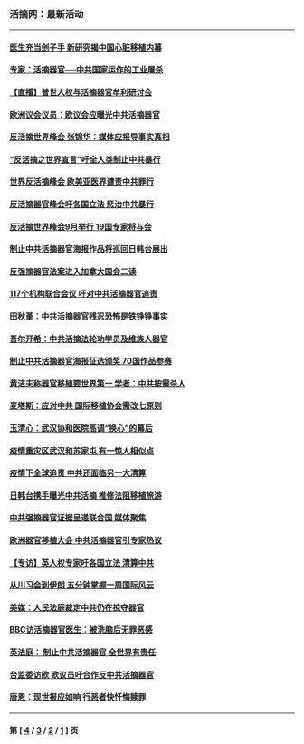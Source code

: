 ### 活摘网：最新活动
---
#### [医生充当刽子手 新研究揭中国心脏移植内幕](../../pages/nf5883/n13772291.md?07160430) 
#### [专家：活摘器官──中共国家运作的工业屠杀](../../pages/nf5883/n13761178.md?07160430) 
#### [【直播】普世人权与活摘器官牟利研讨会](../../pages/nf5883/n13425146.md?07160430) 
#### [欧洲议会议员：欧议会应曝光中共活摘器官](../../pages/nf5883/n13336571.md?07160430) 
#### [反活摘世界峰会 张锦华：媒体应报导事实真相](../../pages/nf5883/n13278502.md?07160430) 
#### [“反活摘之世界宣言”吁全人类制止中共暴行](../../pages/nf5883/n13259730.md?07160430) 
#### [世界反活摘峰会 欧美亚医界谴责中共罪行](../../pages/nf5883/n13253550.md?07160430) 
#### [反活摘器官峰会吁各国立法 惩治中共暴行](../../pages/nf5883/n13245052.md?07160430) 
#### [反活摘世界峰会9月举行 19国专家将与会](../../pages/nf5883/n13201492.md?07160430) 
#### [制止中共活摘器官海报作品将巡回日韩台展出](../../pages/nf5883/n13177791.md?07160430) 
#### [反强摘器官法案进入加拿大国会二读](../../pages/nf5883/n13033450.md?07160430) 
#### [117个机构联合会议 吁对中共活摘器官追责](../../pages/nf5883/n12775087.md?07160430) 
#### [田秋堇：中共活摘器官残忍恐怖是铁铮铮事实](../../pages/nf5883/n12702148.md?07160430) 
#### [吾尔开希：中共活摘法轮功学员及维族人器官](../../pages/nf5883/n12693197.md?07160430) 
#### [制止中共活摘器官海报征选颁奖 70国作品参赛](../../pages/nf5883/n12692050.md?07160430) 
#### [黄洁夫称器官移植要世界第一 学者：中共按需杀人](../../pages/nf5883/n12572329.md?07160430) 
#### [麦塔斯：应对中共 国际移植协会需改七原则](../../pages/nf5883/n12514711.md?07160430) 
#### [玉清心：武汉协和医院高调“换心”的幕后](../../pages/nf5883/n12298730.md?07160430) 
#### [疫情重灾区武汉和苏家屯 有一惊人相似点](../../pages/nf5883/n12150824.md?07160430) 
#### [疫情下全球追责 中共还面临另一大清算](../../pages/nf5883/n12070397.md?07160430) 
#### [日韩台携手曝光中共活摘 推修法阻移植旅游](../../pages/nf5883/n11712046.md?07160430) 
#### [中共强摘器官证据呈递联合国 媒体聚焦](../../pages/nf5883/n11546426.md?07160430) 
#### [欧洲器官移植大会 中共活摘器官引专家热议](../../pages/nf5883/n11539095.md?07160430) 
#### [【专访】英人权专家吁各国立法 清算中共](../../pages/nf5883/n11367315.md?07160430) 
#### [从川习会到伊朗 五分钟掌握一周国际风云](../../pages/nf5883/n11338520.md?07160430) 
#### [美媒：人民法庭裁定中共仍在掠夺器官](../../pages/nf5883/n11334897.md?07160430) 
#### [BBC访活摘器官医生：被洗脑后无罪恶感](../../pages/nf5883/n11335935.md?07160430) 
#### [英法庭： 制止中共活摘器官 全世界有责任](../../pages/nf5883/n11330691.md?07160430) 
#### [台监委访欧 欧议员吁合作反中共活摘器官](../../pages/nf5883/n11109190.md?07160430) 
#### [唐恩：现世报应如响 行恶者快忏悔赎罪](../../pages/nf5883/n11104016.md?07160430) 

---
#### 第 [ [4](./4.md?07160430) / [3](./3.md?07160430) / [2](./2.md?07160430) / [1](./1.md?07160430) ] 页
